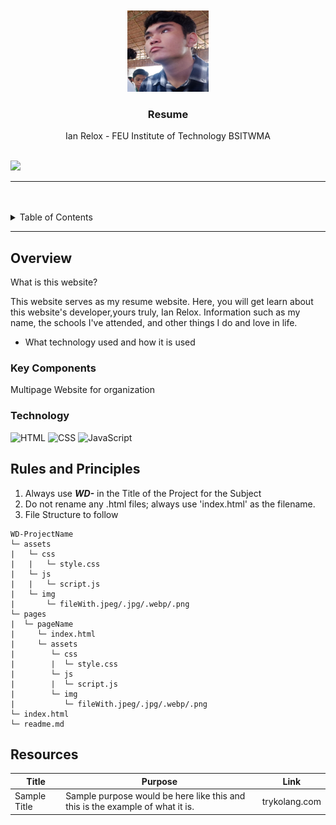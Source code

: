<a name="readme-top"/>

<br/>

<br />
<div align="center">
  <a href="https://github.com/Tiviant01/">
  <!-- TODO: If you want to add logo or banner you can add it here --> 
    <img src="./assets/img/Ian.jpg" alt="Ian" width="130" height="130">
  </a>
<!-- TODO: Change Title to the name of the title of your Project -->
  <h3 align="center">Resume</h3>
</div>
<!-- TODO: Make a short description -->
<div align="center">
  Ian Relox - FEU Institute of Technology BSITWMA
</div>

<br />

<!-- TODO: Change the zyx-0314 into your github username  --> 
<!-- TODO: Change the WD-Template-Project into the same name of your folder -->
![](https://visit-counter.vercel.app/counter.png?page=Tiviant01/WD-Seatwork-2-TX03)

---

<br />
<br />

<!-- TODO: If you want to add more layers for your readme -->
<details>
  <summary>Table of Contents</summary>
  <ol>
    <li>
      <a href="#overview">Overview</a>
      <ol>
        <li>
          <a href="#key-components">Key Components</a>
        </li>
        <li>
          <a href="#technology">Technology</a>
        </li>
      </ol>
    </li>
    <li>
      <a href="#rules-and-principles">Rules and Principles</a>
    </li>
    <li>
      <a href="#resources">Resources</a>
    </li>
  </ol>
</details>

---

## Overview

<!-- TODO: To be changed -->
<!-- The following are just sample -->
What is this website?

 This website serves as my resume website. Here, you will get learn about this website's developer,yours truly, Ian Relox. Information such as my name, the schools I've attended, and other things I do and love in life.


- What technology used and how it is used

### Key Components
<!-- TODO: List of Key Components -->
<!-- The following are just sample -->

  Multipage Website for organization

### Technology
<!-- TODO: List of Technology Used -->
![HTML](https://img.shields.io/badge/HTML-E34F26?style=for-the-badge&logo=html5&logoColor=white)
![CSS](https://img.shields.io/badge/CSS-1572B6?style=for-the-badge&logo=css3&logoColor=white)
![JavaScript](https://img.shields.io/badge/JavaScript-F7DF1E?style=for-the-badge&logo=javascript&logoColor=white)

## Rules and Principles
1. Always use ***WD-*** in the Title of the Project for the Subject
2. Do not rename any .html files; always use 'index.html' as the filename.
3. File Structure to follow

```
WD-ProjectName
└─ assets
|   └─ css
|   |   └─ style.css
|   └─ js
|   |   └─ script.js
|   └─ img
|       └─ fileWith.jpeg/.jpg/.webp/.png
└─ pages
|  └─ pageName
|     └─ index.html
|     └─ assets
|        └─ css
|        |  └─ style.css
|        └─ js
|        |  └─ script.js
|        └─ img
|           └─ fileWith.jpeg/.jpg/.webp/.png
└─ index.html
└─ readme.md
```

## Resources

<!-- TODO: Add References -->
| Title | Purpose | Link |
|-|-|-|
| Sample Title | Sample purpose would be here like this and this is the example of what it is. | trykolang.com |
